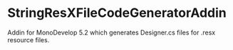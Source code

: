 StringResXFileCodeGeneratorAddin
================================

Addin for MonoDevelop 5.2 which generates Designer.cs files for .resx resource files.
